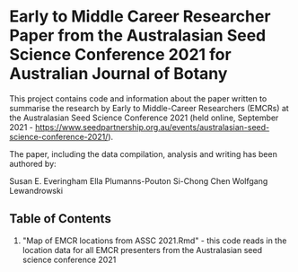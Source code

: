 # Early to Middle Career Researcher Paper from the Australasian Seed Science Conference 2021 for Australian Journal of Botany

This project contains code and information about the paper written to summarise the research by Early to Middle-Career Researchers (EMCRs) at the Australasian Seed Science Conference 2021 (held online, September 2021 - https://www.seedpartnership.org.au/events/australasian-seed-science-conference-2021/).

The paper, including the data compilation, analysis and writing has been authored by:

Susan E. Everingham
Ella Plumanns-Pouton
Si-Chong Chen
Wolfgang Lewandrowski

## Table of Contents

1. "Map of EMCR locations from ASSC 2021.Rmd" - this code reads in the location data for all EMCR presenters from the Australasian seed science conference 2021


